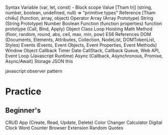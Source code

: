 Syntax
Variable (var, let, const) - Block scope
Value [Tham trị] (string, number, boolean, undefined, null) => "primitive types"
Reference [Tham chiếu] (function, array, object)
Operator
Array (Array Prototype)
String (String Prototype)
Number
Boolean
Function (function properties)
function prototype (Call, Bind, Apply)
Object
Class
Loop
Hoisting
Math Method (floor, random, round, abs, ceil, max, min, pow)
ES6
References
DOM (Documents, Elements, Attributes, Collection, NodeList, DOMTokenList, Styles)
Events (Events, Event Objects, Event Properties, Event Methods)
Window Object
Callback
Timer
Date
CallStack, Callback Queue, Web API, Event Loop (Javascript Runtime)
Async (Callback, Asynchronous, Promise, Async/Await)
Storage
JSON
this

javascript observer pattern


# Practice
## Beginner's
CRUD App (Create, Read, Update, Delete)
Color Changer
Calculator
Digital Clock
Word Counter
Browser Extension
Random Quotes